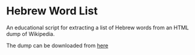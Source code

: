 # Hebrew Word List

An educational script for extracting a list of Hebrew words from an HTML dump of Wikipedia.

The dump can be downloaded from [here](https://dumps.wikimedia.org/other/static_html_dumps/April_2007/he/wikipedia-he-html.7z)
